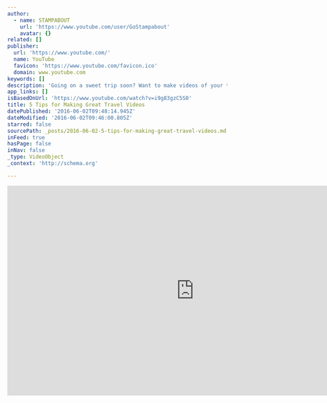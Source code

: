 ```yaml
---
author:
  - name: STAMPABOUT
    url: 'https://www.youtube.com/user/GoStampabout'
    avatar: {}
related: []
publisher:
  url: 'https://www.youtube.com/'
  name: YouTube
  favicon: 'https://www.youtube.com/favicon.ico'
  domain: www.youtube.com
keywords: []
description: 'Going on a sweet trip soon? Want to make videos of your trip that are actually worth watching later? Use these 5 tips for making great travel videos before you go! (Also, want to learn how to get free flights?'
app_links: []
isBasedOnUrl: 'https://www.youtube.com/watch?v=i9g83gzC5S0'
title: 5 Tips for Making Great Travel Videos
datePublished: '2016-06-02T09:48:14.945Z'
dateModified: '2016-06-02T09:46:00.805Z'
starred: false
sourcePath: _posts/2016-06-02-5-tips-for-making-great-travel-videos.md
inFeed: true
hasPage: false
inNav: false
_type: VideoObject
_context: 'http://schema.org'

---
```

<iframe src="https://cdn.embedly.com/widgets/media.html?src=https%3A%2F%2Fwww.youtube.com%2Fembed%2Fi9g83gzC5S0%3Ffeature%3Doembed&amp;url=http%3A%2F%2Fwww.youtube.com%2Fwatch%3Fv%3Di9g83gzC5S0&amp;image=https%3A%2F%2Fi.ytimg.com%2Fvi%2Fi9g83gzC5S0%2Fhqdefault.jpg&amp;key=b7d04c9b404c499eba89ee7072e1c4f7&amp;type=text%2Fhtml&amp;schema=youtube" width="854" height="480" scrolling="no" frameborder="0" allowfullscreen="" style=""></iframe>